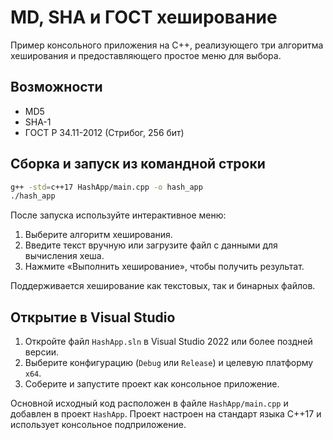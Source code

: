 # MD, SHA и ГОСТ хеширование

Пример консольного приложения на C++, реализующего три алгоритма хеширования и предоставляющего простое меню для выбора.

## Возможности

- MD5
- SHA-1
- ГОСТ Р 34.11-2012 (Стрибог, 256 бит)

## Сборка и запуск из командной строки

```bash
g++ -std=c++17 HashApp/main.cpp -o hash_app
./hash_app
```

После запуска используйте интерактивное меню:

1. Выберите алгоритм хеширования.
2. Введите текст вручную или загрузите файл с данными для вычисления хеша.
3. Нажмите «Выполнить хеширование», чтобы получить результат.

Поддерживается хеширование как текстовых, так и бинарных файлов.

## Открытие в Visual Studio

1. Откройте файл `HashApp.sln` в Visual Studio 2022 или более поздней версии.
2. Выберите конфигурацию (`Debug` или `Release`) и целевую платформу `x64`.
3. Соберите и запустите проект как консольное приложение.

Основной исходный код расположен в файле `HashApp/main.cpp` и добавлен в проект `HashApp`. Проект настроен на стандарт языка C++17 и использует консольное подприложение.
